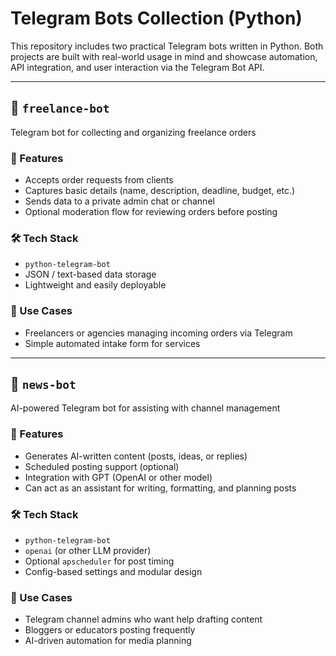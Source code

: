 # Telegram Bots Collection (Python)

This repository includes two practical Telegram bots written in Python. Both projects are built with real-world usage in mind and showcase automation, API integration, and user interaction via the Telegram Bot API.

---

## 🤖 `freelance-bot`

Telegram bot for collecting and organizing freelance orders

### 🔧 Features

- Accepts order requests from clients
- Captures basic details (name, description, deadline, budget, etc.)
- Sends data to a private admin chat or channel
- Optional moderation flow for reviewing orders before posting

### 🛠️ Tech Stack

- `python-telegram-bot`
- JSON / text-based data storage
- Lightweight and easily deployable

### 📸 Use Cases

- Freelancers or agencies managing incoming orders via Telegram
- Simple automated intake form for services

---

## 🧠 `news-bot`

AI-powered Telegram bot for assisting with channel management

### 🔧 Features

- Generates AI-written content (posts, ideas, or replies)
- Scheduled posting support (optional)
- Integration with GPT (OpenAI or other model)
- Can act as an assistant for writing, formatting, and planning posts

### 🛠️ Tech Stack

- `python-telegram-bot`
- `openai` (or other LLM provider)
- Optional `apscheduler` for post timing
- Config-based settings and modular design

### 📸 Use Cases

- Telegram channel admins who want help drafting content
- Bloggers or educators posting frequently
- AI-driven automation for media planning
